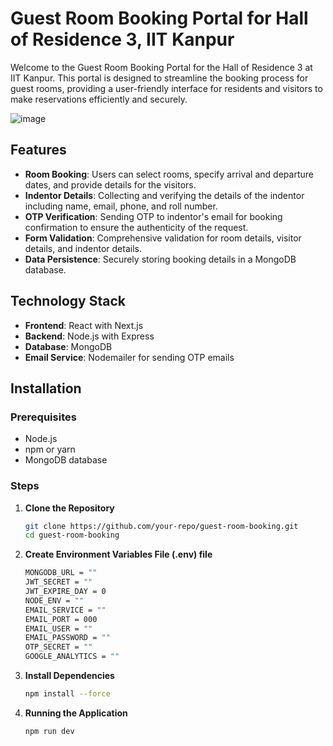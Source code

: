 # Guest Room Booking Portal for Hall of Residence 3, IIT Kanpur

Welcome to the Guest Room Booking Portal for the Hall of Residence 3 at IIT Kanpur. This portal is designed to streamline the booking process for guest rooms, providing a user-friendly interface for residents and visitors to make reservations efficiently and securely.

![image](https://github.com/mk0380/Hall_3_GuestRoom/assets/123063925/d0369d7e-6704-42a2-bbf8-d9a9c18fd27d)


## Features

- **Room Booking**: Users can select rooms, specify arrival and departure dates, and provide details for the visitors.
- **Indentor Details**: Collecting and verifying the details of the indentor including name, email, phone, and roll number.
- **OTP Verification**: Sending OTP to indentor's email for booking confirmation to ensure the authenticity of the request.
- **Form Validation**: Comprehensive validation for room details, visitor details, and indentor details.
- **Data Persistence**: Securely storing booking details in a MongoDB database.

## Technology Stack

- **Frontend**: React with Next.js
- **Backend**: Node.js with Express
- **Database**: MongoDB
- **Email Service**: Nodemailer for sending OTP emails


## Installation

### Prerequisites

- Node.js
- npm or yarn
- MongoDB database

### Steps

1. **Clone the Repository**
   ```bash
   git clone https://github.com/your-repo/guest-room-booking.git
   cd guest-room-booking
2. **Create Environment Variables File (.env) file**
   ```bash
   MONGODB_URL = ""
   JWT_SECRET = ""
   JWT_EXPIRE_DAY = 0
   NODE_ENV = ""
   EMAIL_SERVICE = ""
   EMAIL_PORT = 000
   EMAIL_USER = ""
   EMAIL_PASSWORD = ""
   OTP_SECRET = ""
   GOOGLE_ANALYTICS = ""
3. **Install Dependencies**
   ```bash
   npm install --force
4. **Running the Application**
   ```bash
   npm run dev
